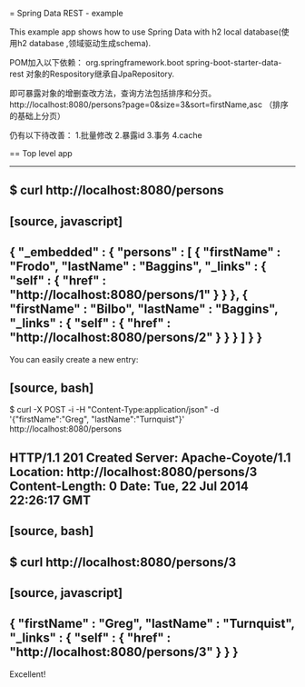 = Spring Data REST -  example

This example app shows how to use Spring Data with  h2 local database(使用h2 database ,领域驱动生成schema).

POM加入以下依赖：
        <dependency>
			<groupId>org.springframework.boot</groupId>
			<artifactId>spring-boot-starter-data-rest</artifactId>
		</dependency>
对象的Respository继承自JpaRepository.

即可暴露对象的增删查改方法，查询方法包括排序和分页。
http://localhost:8080/persons?page=0&size=3&sort=firstName,asc （排序的基础上分页）

仍有以下待改善：
1.批量修改
2.暴露id
3.事务
4.cache 


== Top level app

----
$ curl http://localhost:8080/persons
----
[source, javascript]
----
{ "_embedded" : {
    "persons" : [ {
      "firstName" : "Frodo",
      "lastName" : "Baggins",
      "_links" : {
        "self" : {
          "href" : "http://localhost:8080/persons/1"
        }
      }
    }, {
      "firstName" : "Bilbo",
      "lastName" : "Baggins",
      "_links" : {
        "self" : {
          "href" : "http://localhost:8080/persons/2"
        }
      }
    } ]
  }
}
----

You can easily create a new entry:

[source, bash]
----
$ curl -X POST -i -H "Content-Type:application/json" -d '{"firstName":"Greg", "lastName":"Turnquist"}' http://localhost:8080/persons

HTTP/1.1 201 Created
Server: Apache-Coyote/1.1
Location: http://localhost:8080/persons/3
Content-Length: 0
Date: Tue, 22 Jul 2014 22:26:17 GMT
----
[source, bash]
----
$ curl http://localhost:8080/persons/3
----
[source, javascript]
----
{ "firstName" : "Greg",
  "lastName" : "Turnquist",
  "_links" : {
    "self" : {
      "href" : "http://localhost:8080/persons/3"
    }
  }
}
----

Excellent!

